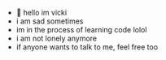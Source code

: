 - 👋 hello im vicki
- i am sad sometimes
- im in the process of learning code lolol
- i am not lonely anymore 
- if anyone wants to talk to me, feel free too

<!---
vicksisaidiot/vicksisaidiot is a ✨ special ✨ repository because its `README.md` (this file) appears on your GitHub profile.
You can click the Preview link to take a look at your changes.
--->
